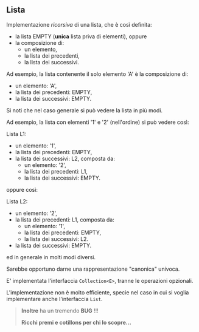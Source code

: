 ## Lista

Implementazione *ricorsiva* di una lista, che è così definita:

* la lista EMPTY (**unica** lista priva di elementi), oppure
* la composizione di:
    * un elemento,
    * la lista dei precedenti,
    * la lista dei successivi.

Ad esempio, la lista contenente il solo elemento 'A' è la composizione di:

* un elemento: 'A',
* la lista dei precedenti: EMPTY,
* la lista dei successivi: EMPTY.

Si noti che nel caso generale si può vedere la lista in più modi.

Ad esempio, la lista con elementi '1' e '2' (nell'ordine) si può vedere così:

Lista L1:
* un elemento: '1',
* la lista dei precedenti: EMPTY,
* la lista dei successivi: L2, composta da:
    * un elemento: '2',
    * la lista dei precedenti: L1,
    * la lista dei successivi: EMPTY.

oppure così:

Lista L2:
* un elemento: '2',
* la lista dei precedenti: L1, composta da:
    * un elemento: '1',
    * la lista dei precedenti: EMPTY,
    * la lista dei successivi: L2.
* la lista dei successivi: EMPTY.

ed in generale in molti modi diversi.

Sarebbe opportuno darne una rappresentazione "canonica" univoca.

E' implementata l'interfaccia ``Collection<E>``, tranne le operazioni opzionali.

L'implementazione non è molto efficiente, specie nel caso in cui si voglia implementare anche l'interfaccia ``List``.

> **Inoltre** ha un tremendo **BUG** !!!
> 
> **Ricchi premi e cotillons per chi lo scopre...**